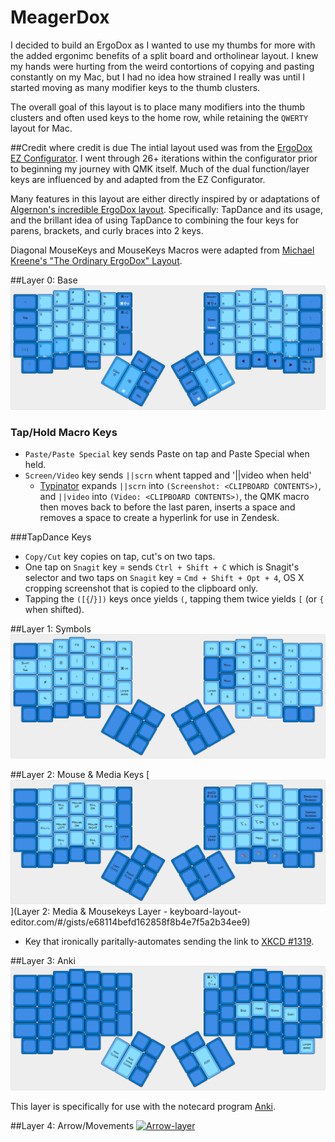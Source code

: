 # MeagerDox
I decided to build an ErgoDox as I wanted to use my thumbs for more with the added ergonimc benefits of a split board and ortholinear layout. I knew my hands were hurting from the weird contortions of copying and pasting constantly on my Mac, but I had no idea how strained I really was until I started moving as many modifier keys to the thumb clusters.

The overall goal of this layout is to place many modifiers into the thumb clusters and often used keys to the home row, while retaining the `QWERTY` layout for Mac.

##Credit where credit is due
The intial layout used was from the [ErgoDox EZ Configurator](https://ergodox-ez.com/pages/graphical-configurator). I went through 26+ iterations within the configurator prior to beginning my journey with QMK itself. Much of the dual function/layer keys are influenced by and adapted from the EZ Configurator.

Many features in this layout are either directly inspired by or adaptations of [Algernon's incredible ErgoDox layout](https://github.com/algernon/ergodox-layout). Specifically: TapDance and its usage, and the brillant idea of using TapDance to combining the four keys for parens, brackets, and curly braces into 2 keys.

Diagonal MouseKeys and MouseKeys Macros were adapted from [Michael Kreene's "The Ordinary ErgoDox" Layout](https://github.com/qmk/qmk_firmware/blob/master/keyboards/ergodox/keymaps/ordinary/keymap.c).


##Layer 0: Base
[![Base-layer](images/base-layer.png)](http://www.keyboard-layout-editor.com/#/gists/58a85096e0ad0f343b57ea005121b261)

### Tap/Hold Macro Keys
* `Paste/Paste Special` key sends Paste on tap and Paste Special when held.
* `Screen/Video` key sends `||scrn` whent tapped and '||video when held'
  - [Typinator](http://www.ergonis.com/products/typinator/) expands `||scrn` into `(Screenshot: <CLIPBOARD CONTENTS>)`, and `||video` into `(Video: <CLIPBOARD CONTENTS>)`, the QMK macro then moves back to before the last paren, inserts a space and removes a space to create a hyperlink for use in Zendesk.

###TapDance Keys
* `Copy/Cut` key copies on tap, cut's on two taps.
* One tap on `Snagit` key = sends `Ctrl + Shift + C` which is Snagit's selector and two taps on `Snagit` key = `Cmd + Shift + Opt + 4`, OS X cropping screenshot that is copied to the clipboard only.
* Tapping the `([{`/`}])` keys once yields `(`, tapping them twice yields `[` (or `{` when shifted).



##Layer 1: Symbols
[![Symbol-layer](images/symbol-layer.png)](keyboard-layout-editor.com/#/gists/be9ae4b4100a41b8b942ca27a7978d68)

##Layer 2: Mouse & Media Keys
[![Mouse-layer](images/mouse-layer.png)](Layer 2: Media & Mousekeys Layer - keyboard-layout-editor.com/#/gists/e68114befd162858f8b4e7f5a2b34ee9)

* Key that ironically paritally-automates sending the link to [XKCD #1319](https://xkcd.com/1319/).

##Layer 3: Anki
[![Anki-layer](images/anki-layer.png)](keyboard-layout-editor.com/#/gists/11bbe5e7df8672be282a83b41128920c)

This layer is specifically for use with the notecard program [Anki](ankiweb.net/about).

##Layer 4: Arrow/Movements
[![Arrow-layer](images/arrow-layer.png)](kl;kl;jk)

